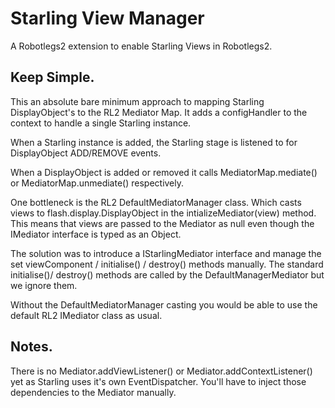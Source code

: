 # Starling View Manager

A Robotlegs2 extension to enable Starling Views in Robotlegs2.

## Keep Simple.
This an absolute bare minimum approach to mapping Starling DisplayObject's to the RL2 Mediator Map.
It adds a configHandler to the context to handle a single Starling instance.

When a Starling instance is added, the Starling stage is listened to for DisplayObject ADD/REMOVE events.

When a DisplayObject is added or removed it calls MediatorMap.mediate() 
or MediatorMap.unmediate() respectively.

One bottleneck is the RL2 DefaultMediatorManager class.  Which casts views to flash.display.DisplayObject in the intializeMediator(view) method. This means that views are passed to the Mediator as null even though the IMediator interface is typed as an Object.

The solution was to introduce a IStarlingMediator interface and manage the set viewComponent / initialise() / destroy() methods manually.  The standard initialise()/ destroy() methods are called by the DefaultManagerMediator but we ignore them.

Without the DefaultMediatorManager casting you would be able to use the default RL2 IMediator class as usual.

## Notes.
There is no Mediator.addViewListener() or Mediator.addContextListener() yet as Starling uses it's own EventDispatcher.  You'll have to inject those dependencies to the Mediator manually.




